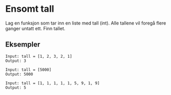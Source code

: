 # Ensomt tall

Lag en funksjon som tar inn en liste med tall (int). Alle tallene vil foregå flere ganger untatt ett. Finn tallet.

## Eksempler

```
Input: tall = [1, 2, 3, 2, 1]
Output: 3
```

```
Input: tall = [5000]
Output: 5000
```

```
Input: tall = [1, 1, 1, 1, 1, 5, 9, 1, 9]
Output: 5
```